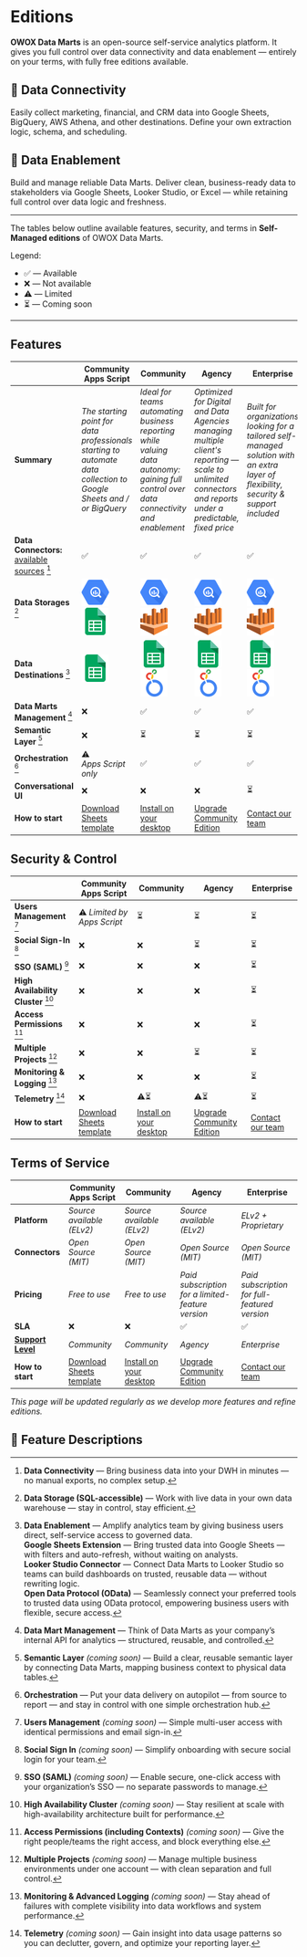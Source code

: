 # Editions

**OWOX Data Marts** is an open-source self-service analytics platform. It gives you full control over data connectivity and data enablement — entirely on your terms, with fully free editions available.

## 🔌 Data Connectivity

Easily collect marketing, financial, and CRM data into Google Sheets, BigQuery, AWS Athena, and other destinations. Define your own extraction logic, schema, and scheduling.

## 🚀 Data Enablement

Build and manage reliable Data Marts. Deliver clean, business-ready data to stakeholders via Google Sheets, Looker Studio, or Excel — while retaining full control over data logic and freshness.

---

The tables below outline available features, security, and terms in **Self-Managed editions** of OWOX Data Marts.

Legend:

- ✅ — Available
- ❌ — Not available
- ⚠️ — Limited
- ⏳ — Coming soon

---

## Features

|                                                                             | **Community Apps Script**                                                                                           | **Community**                                                                                                                           | **Agency**                                                                                                                                                  | **Enterprise**                                                                                                                         |
|-----------------------------------------------------------------------------|---------------------------------------------------------------------------------------------------------------------|-----------------------------------------------------------------------------------------------------------------------------------------|-------------------------------------------------------------------------------------------------------------------------------------------------------------|----------------------------------------------------------------------------------------------------------------------------------------|
| **Summary**                                                                 | _The starting point for data professionals starting to automate data collection to Google Sheets and / or BigQuery_ | _Ideal for teams automating business reporting while valuing data autonomy: gaining full control over data connectivity and enablement_ | _Optimized for Digital and Data Agencies managing multiple client's reporting — scale to unlimited connectors and reports under a predictable, fixed price_ | _Built for organizations looking for a tailored self-managed solution with an extra layer of flexibility, security & support included_ |
| **Data Connectors:** [available sources](../../README.md#data-sources) [^1] | ✅                                                                                                                   | ✅                                                                                                                                       | ✅                                                                                                                                                           | ✅                                                                                                                                      |
| **Data Storages** [^2]                                                      | ![Google BigQuery](../res/bigquery.svg) ![Google Sheets](../res/g-sheets.svg)                                       | ![Google BigQuery](../res/bigquery.svg) ![AWS Athena](../res/athena.svg)                                                                | ![Google BigQuery](../res/bigquery.svg) ![AWS Athena](../res/athena.svg)                                                                                    | ![Google BigQuery](../res/bigquery.svg) ![AWS Athena](../res/athena.svg)                                                               |
| **Data Destinations** [^3]                                                  | ![Google Sheets](../res/g-sheets.svg)                                                                               | ![Google Sheets](../res/g-sheets.svg) ![Looker Studio](../res/looker.svg)                                                               | ![Google Sheets](../res/g-sheets.svg) ![Looker Studio](../res/looker.svg)                                                                                   | ![Google Sheets](../res/g-sheets.svg) ![Looker Studio](../res/looker.svg)                                                              |
| **Data Marts Management** [^4]                                              | ❌                                                                                                                   | ✅                                                                                                                                       | ✅                                                                                                                                                           | ✅                                                                                                                                      |
| **Semantic Layer** [^5]                                                     | ❌                                                                                                                   | ⏳                                                                                                                                       | ⏳                                                                                                                                                           | ⏳                                                                                                                                      |
| **Orchestration** [^6]                                                      | ⚠️ _Apps Script only_                                                                                               | ✅                                                                                                                                       | ✅                                                                                                                                                           | ✅                                                                                                                                      |
| **Conversational UI**                                                       | ❌                                                                                                                   | ❌                                                                                                                                       | ❌                                                                                                                                                           | ⏳                                                                                                                                      |
| **How to start**                                                            | [Download Sheets template](../../README.md#data-sources)                                                            | [Install on your desktop](./quick-start.md)                                                                                             | [Upgrade Community Edition](https://www.owox.com/pricing)                                                                                                   | [Contact our team](https://www.owox.com/pricing)                                                                                       |

## Security & Control

|                                     | **Community Apps Script**                                | **Community**                               | **Agency**                                                | **Enterprise**                                   |
|-------------------------------------|----------------------------------------------------------|---------------------------------------------|-----------------------------------------------------------|--------------------------------------------------|
| **Users Management** [^7]           | ⚠️ _Limited by Apps Script_                              | ⏳                                           | ⏳                                                         | ⏳                                                |
| **Social Sign-In** [^8]             | ❌                                                        | ❌                                           | ⏳                                                         | ⏳                                                |
| **SSO (SAML)** [^9]                 | ❌                                                        | ❌                                           | ❌                                                         | ⏳                                                |
| **High Availability Cluster** [^10] | ❌                                                        | ❌                                           | ❌                                                         | ⏳                                                |
| **Access Permissions** [^11]        | ❌                                                        | ❌                                           | ❌                                                         | ⏳                                                |
| **Multiple Projects** [^12]         | ❌                                                        | ❌                                           | ⏳                                                         | ⏳                                                |
| **Monitoring & Logging** [^13]      | ❌                                                        | ❌                                           | ❌                                                         | ⏳                                                |
| **Telemetry** [^14]                 | ❌                                                        | ⚠️⏳                                         | ⚠️⏳                                                       | ⏳                                                |
| **How to start**                    | [Download Sheets template](../../README.md#data-sources) | [Install on your desktop](./quick-start.md) | [Upgrade Community Edition](https://www.owox.com/pricing) | [Contact our team](https://www.owox.com/pricing) |

## Terms of Service

|   | **Community Apps Script**                                | **Community** | **Agency** | **Enterprise**                                |
|---|----------------------------------------------------------|---|---|-----------------------------------------------|
| **Platform**| _Source available (ELv2)_                                | _Source available (ELv2)_ | _Source available (ELv2)_ | _ELv2 + Proprietary_                          |
| **Connectors**| _Open Source (MIT)_                                      | _Open Source (MIT)_ | _Open Source (MIT)_ | _Open Source (MIT)_                           |
| **Pricing** | _Free to use_                                            | _Free to use_ | _Paid subscription for a limited-feature version_ | _Paid subscription for full-featured version_ |
| **SLA** | ❌                                                        | ❌ | ✅ | ✅                                             |
| [**Support Level**](https://support.owox.com/hc/en-us/articles/115000216754-Support-Options) | _Community_ | _Community_ | _Agency_ | _Enterprise_                                  |
| **How to start**| [Download Sheets template](../../README.md#data-sources) | [Install on your desktop](./quick-start.md) | [Upgrade Community Edition](https://www.owox.com/pricing) | [Contact our team](https://www.owox.com/pricing) |

*This page will be updated regularly as we develop more features and refine editions.*

## 📝 Feature Descriptions

[^1]: **Data Connectivity** — Bring business data into your DWH in minutes — no manual exports, no complex setup.  
[^2]: **Data Storage (SQL-accessible)** — Work with live data in your own data warehouse — stay in control, stay efficient.  
[^3]: **Data Enablement** — Amplify analytics team by giving business users direct, self-service access to governed data.  
**Google Sheets Extension** — Bring trusted data into Google Sheets — with filters and auto-refresh, without waiting on analysts.  
**Looker Studio Connector** — Connect Data Marts to Looker Studio so teams can build dashboards on trusted, reusable data — without rewriting logic.  
**Open Data Protocol (OData)** — Seamlessly connect your preferred tools to trusted data using OData protocol, empowering business users with flexible, secure access.  
[^4]: **Data Mart Management** — Think of Data Marts as your company’s internal API for analytics — structured, reusable, and controlled.  
[^5]: **Semantic Layer** *(coming soon)* — Build a clear, reusable semantic layer by connecting Data Marts, mapping business context to physical data tables.  
[^6]: **Orchestration** — Put your data delivery on autopilot — from source to report — and stay in control with one simple orchestration hub.  
[^7]: **Users Management** *(coming soon)* — Simple multi-user access with identical permissions and email sign-in.  
[^8]: **Social Sign In** *(coming soon)* — Simplify onboarding with secure social login for your team.  
[^9]: **SSO (SAML)** *(coming soon)* — Enable secure, one-click access with your organization’s SSO — no separate passwords to manage.  
[^10]: **High Availability Cluster** *(coming soon)* — Stay resilient at scale with high-availability architecture built for performance.  
[^11]: **Access Permissions (including Contexts)** *(coming soon)* — Give the right people/teams the right access, and block everything else.  
[^12]: **Multiple Projects** *(coming soon)* — Manage multiple business environments under one account — with clean separation and full control.  
[^13]: **Monitoring & Advanced Logging** *(coming soon)* — Stay ahead of failures with complete visibility into data workflows and system performance.  
[^14]: **Telemetry** *(coming soon)* — Gain insight into data usage patterns so you can declutter, govern, and optimize your reporting layer.

